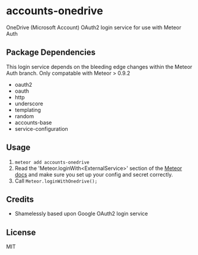 # accounts-onedrive

OneDrive (Microsoft Account) OAuth2 login service for use with Meteor Auth

## Package Dependencies

This login service depends on the bleeding edge changes within the Meteor Auth branch.
Only compatable with Meteor > 0.9.2

* oauth2
* oauth
* http
* underscore
* templating
* random
* accounts-base
* service-configuration

## Usage

1. `meteor add accounts-onedrive`
2. Read the 'Meteor.loginWith&lt;ExternalService&gt;' section of the [Meteor docs](http://docs.meteor.com/#meteor_loginwithexternalservice) and make sure you set up your config and secret correctly.
3. Call `Meteor.loginWithOnedrive();`

## Credits

* Shamelessly based upon Google OAuth2 login service


## License
MIT